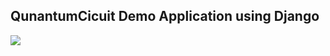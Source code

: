 ## QunantumCicuit Demo Application using Django

<img src="https://img.shields.io/badge/-django-#ffaaff.svg?logo=next.js&style=flat&logoColor=#ff0000">
